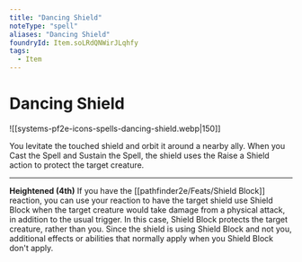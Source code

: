 ```yaml
---
title: "Dancing Shield"
noteType: "spell"
aliases: "Dancing Shield"
foundryId: Item.soLRdQNWirJLqhfy
tags:
  - Item
---
```


# Dancing Shield
![[systems-pf2e-icons-spells-dancing-shield.webp|150]]

You levitate the touched shield and orbit it around a nearby ally. When you Cast the Spell and Sustain the Spell, the shield uses the Raise a Shield action to protect the target creature.

* * *

**Heightened (4th)** If you have the [[pathfinder2e/Feats/Shield Block]] reaction, you can use your reaction to have the target shield use Shield Block when the target creature would take damage from a physical attack, in addition to the usual trigger. In this case, Shield Block protects the target creature, rather than you. Since the shield is using Shield Block and not you, additional effects or abilities that normally apply when you Shield Block don't apply.
